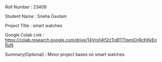 Roll Number       :   23409

Student Name      :   Sneha Gautam

Project Title     :   smart watches

Google Colab Link :   https://colab.research.google.com/drive/14Vrq14t12zToBTITlpmjOrRcKKkEnRzN

Summary(Optional) :   Minor project bases on smart watches.
